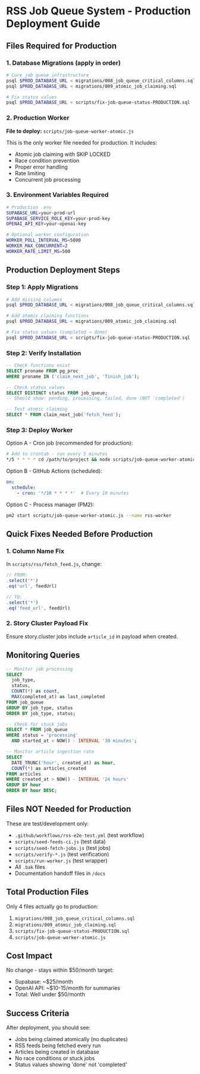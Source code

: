 # RSS Job Queue System - Production Deployment Guide

## Files Required for Production

### 1. Database Migrations (apply in order)

```bash
# Core job queue infrastructure
psql $PROD_DATABASE_URL < migrations/008_job_queue_critical_columns.sql
psql $PROD_DATABASE_URL < migrations/009_atomic_job_claiming.sql

# Fix status values
psql $PROD_DATABASE_URL < scripts/fix-job-queue-status-PRODUCTION.sql
```

### 2. Production Worker

**File to deploy:** `scripts/job-queue-worker-atomic.js`

This is the only worker file needed for production. It includes:
- Atomic job claiming with SKIP LOCKED
- Race condition prevention
- Proper error handling
- Rate limiting
- Concurrent job processing

### 3. Environment Variables Required

```bash
# Production .env
SUPABASE_URL=your-prod-url
SUPABASE_SERVICE_ROLE_KEY=your-prod-key
OPENAI_API_KEY=your-openai-key

# Optional worker configuration
WORKER_POLL_INTERVAL_MS=5000
WORKER_MAX_CONCURRENT=2
WORKER_RATE_LIMIT_MS=500
```

## Production Deployment Steps

### Step 1: Apply Migrations

```bash
# Add missing columns
psql $PROD_DATABASE_URL < migrations/008_job_queue_critical_columns.sql

# Add atomic claiming functions
psql $PROD_DATABASE_URL < migrations/009_atomic_job_claiming.sql

# Fix status values (completed → done)
psql $PROD_DATABASE_URL < scripts/fix-job-queue-status-PRODUCTION.sql
```

### Step 2: Verify Installation

```sql
-- Check functions exist
SELECT proname FROM pg_proc 
WHERE proname IN ('claim_next_job', 'finish_job');

-- Check status values
SELECT DISTINCT status FROM job_queue;
-- Should show: pending, processing, failed, done (NOT 'completed')

-- Test atomic claiming
SELECT * FROM claim_next_job('fetch_feed');
```

### Step 3: Deploy Worker

Option A - Cron job (recommended for production):
```bash
# Add to crontab - run every 5 minutes
*/5 * * * * cd /path/to/project && node scripts/job-queue-worker-atomic.js
```

Option B - GitHub Actions (scheduled):
```yaml
on:
  schedule:
    - cron: '*/10 * * * *'  # Every 10 minutes
```

Option C - Process manager (PM2):
```bash
pm2 start scripts/job-queue-worker-atomic.js --name rss-worker
```

## Quick Fixes Needed Before Production

### 1. Column Name Fix

In `scripts/rss/fetch_feed.js`, change:
```javascript
// FROM:
.select('*')
.eq('url', feedUrl)

// TO:
.select('*')
.eq('feed_url', feedUrl)
```

### 2. Story Cluster Payload Fix

Ensure story.cluster jobs include `article_id` in payload when created.

## Monitoring Queries

```sql
-- Monitor job processing
SELECT 
  job_type,
  status,
  COUNT(*) as count,
  MAX(completed_at) as last_completed
FROM job_queue
GROUP BY job_type, status
ORDER BY job_type, status;

-- Check for stuck jobs
SELECT * FROM job_queue
WHERE status = 'processing'
  AND started_at < NOW() - INTERVAL '30 minutes';

-- Monitor article ingestion rate
SELECT 
  DATE_TRUNC('hour', created_at) as hour,
  COUNT(*) as articles_created
FROM articles
WHERE created_at > NOW() - INTERVAL '24 hours'
GROUP BY hour
ORDER BY hour DESC;
```

## Files NOT Needed for Production

These are test/development only:
- `.github/workflows/rss-e2e-test.yml` (test workflow)
- `scripts/seed-feeds-ci.js` (test data)
- `scripts/seed-fetch-jobs.js` (test jobs)
- `scripts/verify-*.js` (test verification)
- `scripts/run-worker.js` (test wrapper)
- All `.bak` files
- Documentation handoff files in `/docs`

## Total Production Files

Only 4 files actually go to production:
1. `migrations/008_job_queue_critical_columns.sql`
2. `migrations/009_atomic_job_claiming.sql`
3. `scripts/fix-job-queue-status-PRODUCTION.sql`
4. `scripts/job-queue-worker-atomic.js`

## Cost Impact

No change - stays within $50/month target:
- Supabase: ~$25/month
- OpenAI API: ~$10-15/month for summaries
- Total: Well under $50/month

## Success Criteria

After deployment, you should see:
- Jobs being claimed atomically (no duplicates)
- RSS feeds being fetched every run
- Articles being created in database
- No race conditions or stuck jobs
- Status values showing 'done' not 'completed'
